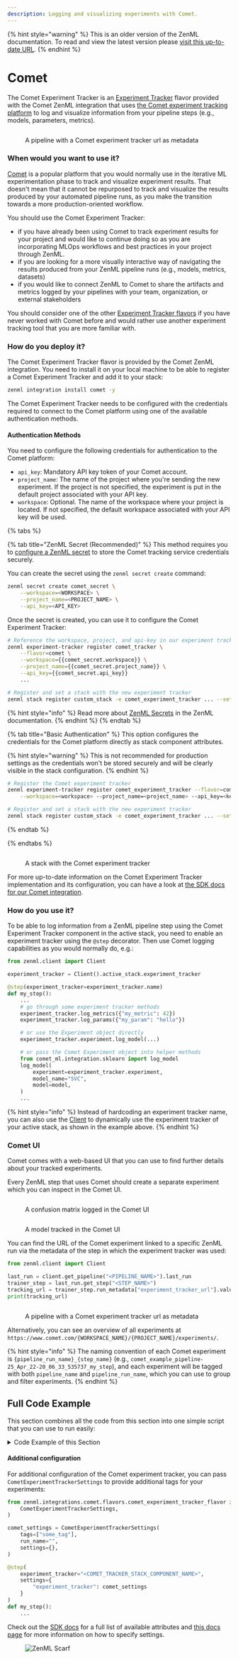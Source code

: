 ```yaml
---
description: Logging and visualizing experiments with Comet.
---
```


{% hint style="warning" %}
This is an older version of the ZenML documentation. To read and view the latest version please [visit this up-to-date URL](https://docs.zenml.io).
{% endhint %}


# Comet

The Comet Experiment Tracker is an [Experiment Tracker](./experiment-trackers.md) flavor provided with the Comet ZenML integration that uses [the Comet experiment tracking platform](https://www.comet.com/site/products/ml-experiment-tracking/) to log and visualize information from your pipeline steps (e.g., models, parameters, metrics).

<figure><img src="../../.gitbook/assets/comet_pipeline.png" alt=""><figcaption><p>A pipeline with a Comet experiment tracker url as metadata</p></figcaption></figure>

### When would you want to use it?

[Comet](https://www.comet.com/site/products/ml-experiment-tracking/) is a popular platform that you would normally use in the iterative ML experimentation phase to track and visualize experiment results. That doesn't mean that it cannot be repurposed to track and visualize the results produced by your automated pipeline runs, as you make the transition towards a more production-oriented workflow.

You should use the Comet Experiment Tracker:

* if you have already been using Comet to track experiment results for your project and would like to continue doing so as you are incorporating MLOps workflows and best practices in your project through ZenML.
* if you are looking for a more visually interactive way of navigating the results produced from your ZenML pipeline runs (e.g., models, metrics, datasets)
* if you would like to connect ZenML to Comet to share the artifacts and metrics logged by your pipelines with your team, organization, or external stakeholders

You should consider one of the other [Experiment Tracker flavors](./experiment-trackers.md#experiment-tracker-flavors) if you have never worked with Comet before and would rather use another experiment tracking tool that you are more familiar with.

### How do you deploy it?

The Comet Experiment Tracker flavor is provided by the Comet ZenML integration. You need to install it on your local machine to be able to register a Comet Experiment Tracker and add it to your stack:

```bash
zenml integration install comet -y
```

The Comet Experiment Tracker needs to be configured with the credentials required to connect to the Comet platform using one of the available authentication methods.

#### Authentication Methods

You need to configure the following credentials for authentication to the Comet platform:

* `api_key`: Mandatory API key token of your Comet account.
* `project_name`: The name of the project where you're sending the new experiment. If the project is not specified, the experiment is put in the default project associated with your API key.
* `workspace`: Optional. The name of the workspace where your project is located. If not specified, the default workspace associated with your API key will be used.

{% tabs %}

{% tab title="ZenML Secret (Recommended)" %}
This method requires you to [configure a ZenML secret](../../getting-started/deploying-zenml/secret-management.md) to store the Comet tracking service credentials securely.

You can create the secret using the `zenml secret create` command:

```bash
zenml secret create comet_secret \
    --workspace=<WORKSPACE> \
    --project_name=<PROJECT_NAME> \
    --api_key=<API_KEY>
```

Once the secret is created, you can use it to configure the Comet Experiment Tracker:

```bash
# Reference the workspace, project, and api-key in our experiment tracker component
zenml experiment-tracker register comet_tracker \
    --flavor=comet \
    --workspace={{comet_secret.workspace}} \
    --project_name={{comet_secret.project_name}} \
    --api_key={{comet_secret.api_key}}
    ...

# Register and set a stack with the new experiment tracker
zenml stack register custom_stack -e comet_experiment_tracker ... --set
```

{% hint style="info" %}
Read more about [ZenML Secrets](../../getting-started/deploying-zenml/secret-management.md) in the ZenML documentation.
{% endhint %}
{% endtab %}

{% tab title="Basic Authentication" %}
This option configures the credentials for the Comet platform directly as stack component attributes.

{% hint style="warning" %}
This is not recommended for production settings as the credentials won't be stored securely and will be clearly visible in the stack configuration.
{% endhint %}

```bash
# Register the Comet experiment tracker
zenml experiment-tracker register comet_experiment_tracker --flavor=comet \
    --workspace=<workspace> --project_name=<project_name> --api_key=<key>

# Register and set a stack with the new experiment tracker
zenml stack register custom_stack -e comet_experiment_tracker ... --set
```
{% endtab %}

{% endtabs %}

<figure><img src="../../.gitbook/assets/comet_stack.png" alt=""><figcaption><p>A stack with the Comet experiment tracker</p></figcaption></figure>

For more up-to-date information on the Comet Experiment Tracker implementation and its configuration, you can have a look at [the SDK docs for our Comet integration](https://sdkdocs.zenml.io/latest/integration_code_docs/integrations-comet/#zenml.integrations.comet.flavors.comet_experiment_tracker_flavor.CometExperimentTrackerConfig).

### How do you use it?

To be able to log information from a ZenML pipeline step using the Comet Experiment Tracker component in the active stack, you need to enable an experiment tracker using the `@step` decorator. Then use Comet logging capabilities as you would normally do, e.g.:

```python
from zenml.client import Client

experiment_tracker = Client().active_stack.experiment_tracker

@step(experiment_tracker=experiment_tracker.name)
def my_step():
    ...
    # go through some experiment tracker methods
    experiment_tracker.log_metrics({"my_metric": 42})
    experiment_tracker.log_params({"my_param": "hello"})

    # or use the Experiment object directly
    experiment_tracker.experiment.log_model(...)

    # or pass the Comet Experiment object into helper methods
    from comet_ml.integration.sklearn import log_model
    log_model(
        experiment=experiment_tracker.experiment,
        model_name="SVC",
        model=model,
    )
    ...
```

{% hint style="info" %}
Instead of hardcoding an experiment tracker name, you can also use the [Client](../../reference/python-client.md) to dynamically use the experiment tracker of your active stack, as shown in the example above.
{% endhint %}

### Comet UI

Comet comes with a web-based UI that you can use to find further details about your tracked experiments.

Every ZenML step that uses Comet should create a separate experiment which you can inspect in the Comet UI.

<figure><img src="../../.gitbook/assets/comet_experiment_confusion_matrix.png" alt=""><figcaption><p>A confusion matrix logged in the Comet UI</p></figcaption></figure>

<figure><img src="../../.gitbook/assets/comet_experiment_model.png" alt=""><figcaption><p>A model tracked in the Comet UI</p></figcaption></figure>

You can find the URL of the Comet experiment linked to a specific ZenML run via the metadata of the step in which the experiment tracker was used:

```python
from zenml.client import Client

last_run = client.get_pipeline("<PIPELINE_NAME>").last_run
trainer_step = last_run.get_step("<STEP_NAME>")
tracking_url = trainer_step.run_metadata["experiment_tracker_url"].value
print(tracking_url)
```

<figure><img src="../../.gitbook/assets/comet_pipeline.png" alt=""><figcaption><p>A pipeline with a Comet experiment tracker url as metadata</p></figcaption></figure>

Alternatively, you can see an overview of all experiments at `https://www.comet.com/{WORKSPACE_NAME}/{PROJECT_NAME}/experiments/`.

{% hint style="info" %}
The naming convention of each Comet experiment is `{pipeline_run_name}_{step_name}` (e.g., `comet_example_pipeline-25_Apr_22-20_06_33_535737_my_step`), and each experiment will be tagged with both `pipeline_name` and `pipeline_run_name`, which you can use to group and filter experiments.
{% endhint %}

## Full Code Example

This section combines all the code from this section into one simple script that you can use to run easily:

<details>

<summary>Code Example of this Section</summary>

```python
from comet_ml.integration.sklearn import log_model

import numpy as np
from sklearn.datasets import load_iris
from sklearn.model_selection import train_test_split
from sklearn.preprocessing import StandardScaler
from sklearn.svm import SVC
from sklearn.metrics import accuracy_score
from typing import Tuple

from zenml import pipeline, step
from zenml.client import Client
from zenml.integrations.comet.flavors.comet_experiment_tracker_flavor import (
    CometExperimentTrackerSettings,
)
from zenml.integrations.comet.experiment_trackers import CometExperimentTracker

# Get the experiment tracker from the active stack
experiment_tracker: CometExperimentTracker = Client().active_stack.experiment_tracker


@step
def load_data() -> Tuple[np.ndarray, np.ndarray]:
    iris = load_iris()
    X = iris.data
    y = iris.target
    return X, y


@step
def preprocess_data(
    X: np.ndarray, y: np.ndarray
) -> Tuple[np.ndarray, np.ndarray, np.ndarray, np.ndarray]:
    X_train, X_test, y_train, y_test = train_test_split(
        X, y, test_size=0.2, random_state=42
    )
    scaler = StandardScaler()
    X_train_scaled = scaler.fit_transform(X_train)
    X_test_scaled = scaler.transform(X_test)
    return X_train_scaled, X_test_scaled, y_train, y_test


@step(experiment_tracker=experiment_tracker.name)
def train_model(X_train: np.ndarray, y_train: np.ndarray) -> SVC:
    model = SVC(kernel="rbf", C=1.0)
    model.fit(X_train, y_train)
    log_model(
        experiment=experiment_tracker.experiment,
        model_name="SVC",
        model=model,
    )
    return model


@step(experiment_tracker=experiment_tracker.name)
def evaluate_model(model: SVC, X_test: np.ndarray, y_test: np.ndarray) -> float:
    y_pred = model.predict(X_test)
    accuracy = accuracy_score(y_test, y_pred)

    # Log metrics using Comet
    experiment_tracker.log_metrics({"accuracy": accuracy})
    experiment_tracker.experiment.log_confusion_matrix(y_test, y_pred)
    return accuracy


@pipeline(enable_cache=False)
def iris_classification_pipeline():
    X, y = load_data()
    X_train, X_test, y_train, y_test = preprocess_data(X, y)
    model = train_model(X_train, y_train)
    accuracy = evaluate_model(model, X_test, y_test)


if __name__ == "__main__":
    # Configure Comet settings
    comet_settings = CometExperimentTrackerSettings(tags=["iris_classification", "svm"])

    # Run the pipeline
    last_run = iris_classification_pipeline.with_options(
        settings={"experiment_tracker": comet_settings}
    )()

    # Get the URLs for the trainer and evaluator steps
    trainer_step, evaluator_step = (
        last_run.steps["train_model"],
        last_run.steps["evaluate_model"],
    )
    trainer_url = trainer_step.run_metadata["experiment_tracker_url"].value
    evaluator_url = evaluator_step.run_metadata["experiment_tracker_url"].value
    print(f"URL for trainer step: {trainer_url}")
    print(f"URL for evaluator step: {evaluator_url}")
```

</details>

#### Additional configuration

For additional configuration of the Comet experiment tracker, you can pass `CometExperimentTrackerSettings` to provide additional tags for your experiments:

```python
from zenml.integrations.comet.flavors.comet_experiment_tracker_flavor import (
    CometExperimentTrackerSettings,
)

comet_settings = CometExperimentTrackerSettings(
    tags=["some_tag"],
    run_name="",
    settings={},
)

@step(
    experiment_tracker="<COMET_TRACKER_STACK_COMPONENT_NAME>",
    settings={
        "experiment_tracker": comet_settings
    }
)
def my_step():
    ...
```

Check out the [SDK docs](https://sdkdocs.zenml.io/latest/integration_code_docs/integrations-comet/#zenml.integrations.comet.flavors.comet_experiment_tracker_flavor.CometExperimentTrackerSettings) for a full list of available attributes and [this docs page](../../how-to/use-configuration-files/runtime-configuration.md) for more information on how to specify settings.

<figure><img src="https://static.scarf.sh/a.png?x-pxid=f0b4f458-0a54-4fcd-aa95-d5ee424815bc" alt="ZenML Scarf"><figcaption></figcaption></figure>